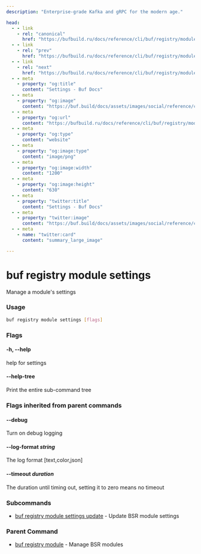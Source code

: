 ```yaml
---
description: "Enterprise-grade Kafka and gRPC for the modern age."

head:
  - - link
    - rel: "canonical"
      href: "https://bufbuild.ru/docs/reference/cli/buf/registry/module/settings/"
  - - link
    - rel: "prev"
      href: "https://bufbuild.ru/docs/reference/cli/buf/registry/module/label/unarchive/"
  - - link
    - rel: "next"
      href: "https://bufbuild.ru/docs/reference/cli/buf/registry/module/settings/update/"
  - - meta
    - property: "og:title"
      content: "Settings - Buf Docs"
  - - meta
    - property: "og:image"
      content: "https://buf.build/docs/assets/images/social/reference/cli/buf/registry/module/settings/index.png"
  - - meta
    - property: "og:url"
      content: "https://bufbuild.ru/docs/reference/cli/buf/registry/module/settings/"
  - - meta
    - property: "og:type"
      content: "website"
  - - meta
    - property: "og:image:type"
      content: "image/png"
  - - meta
    - property: "og:image:width"
      content: "1200"
  - - meta
    - property: "og:image:height"
      content: "630"
  - - meta
    - property: "twitter:title"
      content: "Settings - Buf Docs"
  - - meta
    - property: "twitter:image"
      content: "https://buf.build/docs/assets/images/social/reference/cli/buf/registry/module/settings/index.png"
  - - meta
    - name: "twitter:card"
      content: "summary_large_image"

---
```


# buf registry module settings

Manage a module's settings

### Usage

```sh
buf registry module settings [flags]
```

### Flags

#### \-h, --help

help for settings

#### \--help-tree

Print the entire sub-command tree

### Flags inherited from parent commands

#### \--debug

Turn on debug logging

#### \--log-format _string_

The log format \[text,color,json\]

#### \--timeout _duration_

The duration until timing out, setting it to zero means no timeout

### Subcommands

- [buf registry module settings update](update/) - Update BSR module settings

### Parent Command

- [buf registry module](../) - Manage BSR modules
